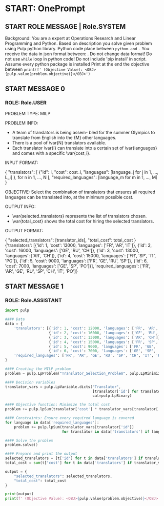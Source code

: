 # START: OnePrompt 
## START ROLE MESSAGE | Role.SYSTEM 
Background: You are a expert at Operations Research and Linear Programming and Python. Based on description you solve given problem using Pulp python library. Python code place between ```python and ```. You receive the data in json format between: <DATA></DATA>. Do not change data format! Do not use `while` loop in python code! Do not include 'pip install' in script. Assume every python package is installed Print at the end the objective between <OBJ></OBJ> `print(f' (Objective Value): <OBJ>{pulp.value(problem.objective)}</OBJ>')`  
## START MESSAGE 0 
### ROLE: Role.USER
<DESCRIPTION>
PROBLEM TYPE: MILP

PROBLEM INFO:

- A team of translators is being assem- bled for the summer Olympics to translate from English into the \{M} other languages.
- There is a pool of \var{N} translators available.
- Each translator \var{i} can translate into a certain set of \var{languages} and comes with a specific \var{cost_i}.

INPUT FORMAT: 

{
"translators": [
        {"id": i, 
         "cost": cost_i,
         "languages": [language_j for j in 1, ..., L_i]
        },
        for n in 1, ..., N
    ],
    "required_languages": [language_m for m in 1, ..., M]
}

OBJECTIVE: Select the combination of translators that ensures all required languages can be translated into, at the minimum possible cost.

OUTPUT INFO:

- \var{selected_translators} represents the list of translators chosen.
- \var{total_cost} shows the total cost for hiring the selected translators.

OUTPUT FORMAT:

{
    "selected_translators": [translator_ids],
    "total_cost": total_cost
}
</DESCRIPTION>
<DATA>
{'translators': [{'id': 1, 'cost': 12000, 'languages': ['FR', 'AR', 'IT']}, {'id': 2, 'cost': 16000, 'languages': ['GE', 'RU', 'CH']}, {'id': 3, 'cost': 13000, 'languages': ['AR', 'CH']}, {'id': 4, 'cost': 15000, 'languages': ['FR', 'SP', 'IT', 'PO']}, {'id': 5, 'cost': 9000, 'languages': ['FR', 'GE', 'RU', 'SP']}, {'id': 6, 'cost': 7000, 'languages': ['GE', 'SP', 'PO']}], 'required_languages': ['FR', 'AR', 'GE', 'RU', 'SP', 'CH', 'IT', 'PO']}</DATA>


## START MESSAGE 1 
### ROLE: Role.ASSISTANT
```python
import pulp

#### Data
data = {
    'translators': [{'id': 1, 'cost': 12000, 'languages': ['FR', 'AR', 'IT']},
                    {'id': 2, 'cost': 16000, 'languages': ['GE', 'RU', 'CH']},
                    {'id': 3, 'cost': 13000, 'languages': ['AR', 'CH']},
                    {'id': 4, 'cost': 15000, 'languages': ['FR', 'SP', 'IT', 'PO']},
                    {'id': 5, 'cost': 9000, 'languages': ['FR', 'GE', 'RU', 'SP']},
                    {'id': 6, 'cost': 7000, 'languages': ['GE', 'SP', 'PO']}],
    'required_languages': ['FR', 'AR', 'GE', 'RU', 'SP', 'CH', 'IT', 'PO']
}

#### Creating the MILP problem
problem = pulp.LpProblem("Translator_Selection_Problem", pulp.LpMinimize)

#### Decision variables
translator_vars = pulp.LpVariable.dicts("Translator", 
                                        [translator['id'] for translator in data['translators']], 
                                        cat=pulp.LpBinary)

#### Objective function: Minimize the total cost
problem += pulp.lpSum(translator['cost'] * translator_vars[translator['id']] for translator in data['translators'])

#### Constraints: Ensure every required language is covered
for language in data['required_languages']:
    problem += pulp.lpSum(translator_vars[translator['id']] 
                          for translator in data['translators'] if language in translator['languages']) >= 1, f"Coverage_{language}"

#### Solve the problem
problem.solve()

#### Prepare and print the output
selected_translators = [t['id'] for t in data['translators'] if translator_vars[t['id']].value() == 1]
total_cost = sum(t['cost'] for t in data['translators'] if translator_vars[t['id']].value() == 1)

output = {
    "selected_translators": selected_translators,
    "total_cost": total_cost
}

print(output)
print(f' (Objective Value): <OBJ>{pulp.value(problem.objective)}</OBJ>')
```


